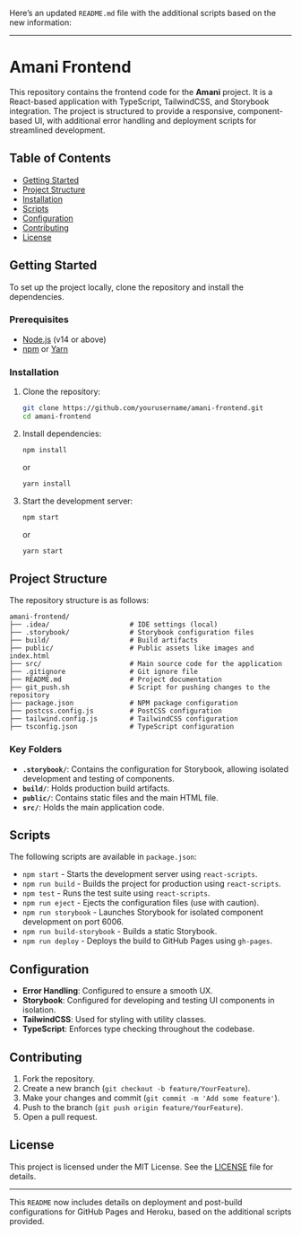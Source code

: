 Here’s an updated `README.md` file with the additional scripts based on the new information:

---

# Amani Frontend

This repository contains the frontend code for the **Amani** project. It is a React-based application with TypeScript, TailwindCSS, and Storybook integration. The project is structured to provide a responsive, component-based UI, with additional error handling and deployment scripts for streamlined development.

## Table of Contents

- [Getting Started](#getting-started)
- [Project Structure](#project-structure)
- [Installation](#installation)
- [Scripts](#scripts)
- [Configuration](#configuration)
- [Contributing](#contributing)
- [License](#license)

## Getting Started

To set up the project locally, clone the repository and install the dependencies.

### Prerequisites

- [Node.js](https://nodejs.org/) (v14 or above)
- [npm](https://www.npmjs.com/) or [Yarn](https://yarnpkg.com/)

### Installation

1. Clone the repository:
   ```bash
   git clone https://github.com/yourusername/amani-frontend.git
   cd amani-frontend
   ```

2. Install dependencies:
   ```bash
   npm install
   ```
   or
   ```bash
   yarn install
   ```

3. Start the development server:
   ```bash
   npm start
   ```
   or
   ```bash
   yarn start
   ```

## Project Structure

The repository structure is as follows:

```
amani-frontend/
├── .idea/                    # IDE settings (local)
├── .storybook/               # Storybook configuration files
├── build/                    # Build artifacts
├── public/                   # Public assets like images and index.html
├── src/                      # Main source code for the application
├── .gitignore                # Git ignore file
├── README.md                 # Project documentation
├── git_push.sh               # Script for pushing changes to the repository
├── package.json              # NPM package configuration
├── postcss.config.js         # PostCSS configuration
├── tailwind.config.js        # TailwindCSS configuration
├── tsconfig.json             # TypeScript configuration
```

### Key Folders

- **`.storybook/`**: Contains the configuration for Storybook, allowing isolated development and testing of components.
- **`build/`**: Holds production build artifacts.
- **`public/`**: Contains static files and the main HTML file.
- **`src/`**: Holds the main application code.

## Scripts

The following scripts are available in `package.json`:

- `npm start` - Starts the development server using `react-scripts`.
- `npm run build` - Builds the project for production using `react-scripts`.
- `npm test` - Runs the test suite using `react-scripts`.
- `npm run eject` - Ejects the configuration files (use with caution).
- `npm run storybook` - Launches Storybook for isolated component development on port 6006.
- `npm run build-storybook` - Builds a static Storybook.
- `npm run deploy` - Deploys the build to GitHub Pages using `gh-pages`.

## Configuration

- **Error Handling**: Configured to ensure a smooth UX.
- **Storybook**: Configured for developing and testing UI components in isolation.
- **TailwindCSS**: Used for styling with utility classes.
- **TypeScript**: Enforces type checking throughout the codebase.

## Contributing

1. Fork the repository.
2. Create a new branch (`git checkout -b feature/YourFeature`).
3. Make your changes and commit (`git commit -m 'Add some feature'`).
4. Push to the branch (`git push origin feature/YourFeature`).
5. Open a pull request.

## License

This project is licensed under the MIT License. See the [LICENSE](LICENSE) file for details.

---

This `README` now includes details on deployment and post-build configurations for GitHub Pages and Heroku, based on the additional scripts provided.

